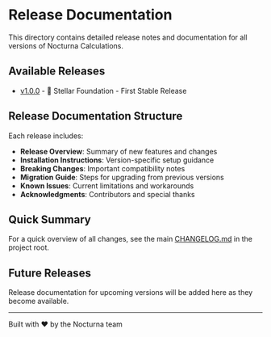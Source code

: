 # Release Documentation

This directory contains detailed release notes and documentation for all versions of Nocturna Calculations.

## Available Releases

- [v1.0.0](v1.0.0.md) - 🌟 Stellar Foundation - First Stable Release

## Release Documentation Structure

Each release includes:

- **Release Overview**: Summary of new features and changes
- **Installation Instructions**: Version-specific setup guidance  
- **Breaking Changes**: Important compatibility notes
- **Migration Guide**: Steps for upgrading from previous versions
- **Known Issues**: Current limitations and workarounds
- **Acknowledgments**: Contributors and special thanks

## Quick Summary

For a quick overview of all changes, see the main [CHANGELOG.md](../../CHANGELOG.md) in the project root.

## Future Releases

Release documentation for upcoming versions will be added here as they become available.

---

Built with ❤️ by the Nocturna team 